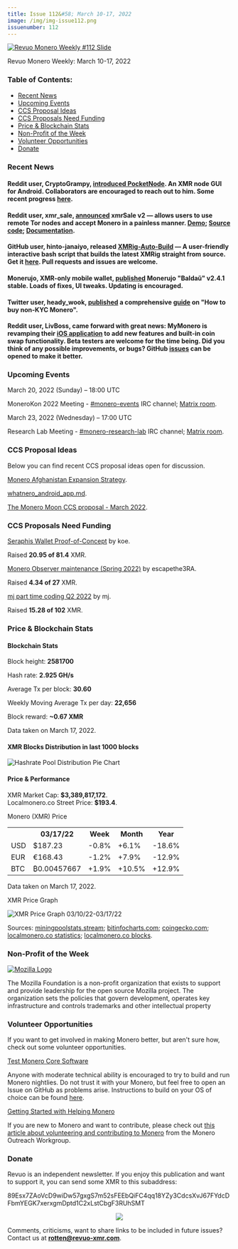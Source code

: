 ```yaml
---
title: Issue 112&#58; March 10-17, 2022
image: /img/img-issue112.png
issuenumber: 112
---
```

[<img src="/img/img-issue112.png" alt="Revuo Monero Weekly #112 Slide" class="img-lead">](/issue-112.html)

<p class="text-lead">Revuo Monero Weekly: March 10-17, 2022</p>
<!--more-->

<h3>Table of Contents:</h3>
<ul class="contents">
    <li><a href="#news">Recent News</a></li>
    <li><a href="#events">Upcoming Events</a></li>
    <li><a href="#ideas">CCS Proposal Ideas</a></li>
    <li><a href="#proposals">CCS Proposals Need Funding</a></li>
    <li><a href="#stats">Price & Blockchain Stats</a></li>
    <li><a href="#merchant">Non-Profit of the Week</a></li>
    <li><a href="#volunteer">Volunteer Opportunities</a></li>
    <li><a href="#donate">Donate</a></li>
</ul>

<h3 id="news">Recent News</h3>

<div class="newsbyte">
    <h4>Reddit user, CryptoGrampy, <a href="https://teddit.adminforge.de/r/Monero/comments/tcike5/introducing_the_pocketnode_project_a_monero_gui/" target="_blank">introduced PocketNode</a>. An XMR node GUI for Android. Collaborators are encouraged to reach out to him. Some recent progress <a href="https://nttr.stream/CryptoGrampy/status/1503859218054529029" target="_blank">here</a>.</h4>
</div>

<div class="newsbyte">
    <h4>Reddit user, xmr_sale, <a href="https://teddit.adminforge.de/r/Monero/comments/tbia0l/xmrsale_v2_lightweight_monero_acceptance_random/" target="_blank">announced</a> xmrSale v2 — allows users to use remote Tor nodes and accept Monero in a painless manner. <a href="https://try.xmrsale.org/" target="_blank">Demo</a>; <a href="https://github.com/xmrsale/xmrSale" target="_blank">Source code</a>; <a href="https://xmrsale.org/" target="_blank">Documentation</a>.</h4>
</div>

<div class="newsbyte">
    <h4>GitHub user, hinto-janaiyo, released <a href="https://github.com/hinto-janaiyo/XMRig-Auto-Build" target="_blank">XMRig-Auto-Build</a> — A user-friendly interactive bash script that builds the latest XMRig straight from source. Get it <a href="https://github.com/hinto-janaiyo/XMRig-Auto-Build/releases" target="_blank">here</a>. Pull requests and issues are welcome.</h4>
</div>

<div class="newsbyte">
    <h4>Monerujo, XMR-only mobile wallet, <a href="https://github.com/m2049r/xmrwallet/releases/tag/v2.4.1" target="_blank">published</a> Monerujo "Baldaŭ" v2.4.1 stable. Loads of fixes, UI tweaks. Updating is encouraged.</h4>
</div>

<div class="newsbyte">
    <h4>Twitter user, heady_wook, <a href="https://nttr.stream/heady_wook/status/1504214190139256833" target="_blank">published</a> a comprehensive <a href="https://archive.org/details/how-to-buy-non-kyc-monero" target="_blank">guide</a> on "How to buy non-KYC Monero".</h4>
</div>

<div class="newsbyte">
    <h4>Reddit user, LivBoss, came forward with great news: MyMonero is revamping their <a href="https://teddit.adminforge.de/r/Monero/comments/tg60os/exciting_mymonero_news_beta_testers_needed/" target="_blank">iOS application</a> to add new features and built-in coin swap functionality. Beta testers are welcome for the time being. Did you think of any possible improvements, or bugs? GitHub <a href="https://github.com/mymonero/mymonero-mobile/issues" target="_blank">issues</a> can be opened to make it better.</h4>
</div>

<h3 id="events">Upcoming Events</h3>

<div class="event">
    <p class="date" markdown="1">March 20, 2022 (Sunday) – 18:00 UTC</p>
    <p markdown="1">MoneroKon 2022 Meeting - <a href="irc://irc.libera.chat/#monero-events" target="_blank">#monero-events</a> IRC channel; <a href="https://matrix.to/#/#monero-events:monero.social" target="_blank">Matrix room</a>.</p>
</div>

<div class="event">
    <p class="date" markdown="1">March 23, 2022 (Wednesday) – 17:00 UTC</p>
    <p markdown="1">Research Lab Meeting - <a href="irc://irc.libera.chat/#monero-research-lab" target="_blank">#monero-research-lab</a> IRC channel; <a href="https://matrix.to/#/#monero-research-lab:monero.social" target="_blank">Matrix room</a>.</p>
</div>

<h3 id="ideas">CCS Proposal Ideas</h3>

<p>Below you can find recent CCS proposal ideas open for discussion.</p>

<div class="proposal">
<p><a href="https://repo.getmonero.org/monero-project/ccs-proposals/-/merge_requests/282" target="_blank">Monero Afghanistan Expansion Strategy</a>.</p>
</div>

<div class="proposal">
<p><a href="https://repo.getmonero.org/monero-project/ccs-proposals/-/merge_requests/293" target="_blank">whatnero_android_app.md</a>.</p>
</div>

<div class="proposal">
<p><a href="https://repo.getmonero.org/monero-project/ccs-proposals/-/merge_requests/294" target="_blank">The Monero Moon CCS proposal - March 2022</a>.</p>
</div>

<h3 id="proposals">CCS Proposals Need Funding</h3>

<div class="proposal">
    <p><a href="https://ccs.getmonero.org/proposals/seraphis-wallet-poc.html" target="_blank">Seraphis Wallet Proof-of-Concept</a> by koe.</p>
    <p>Raised <b>20.95 of 81.4</b> XMR.</p>
</div>

<div class="proposal">
    <p><a href="https://ccs.getmonero.org/proposals/escapethe3ra-monero-observer-maintenance-spring-2022.html" target="_blank">Monero Observer maintenance (Spring 2022)</a> by escapethe3RA.</p>
    <p>Raised <b>4.34 of 27</b> XMR.</p>
</div>

<div class="proposal">
    <p><a href="https://ccs.getmonero.org/proposals/mj-part-time-2022-q2.html" target="_blank">mj part time coding Q2 2022</a> by mj.</p>
    <p>Raised <b>15.28 of 102</b> XMR.</p>
</div>

<h3 id="stats">Price & Blockchain Stats</h3>

<h4 class="stat">Blockchain Stats</h4>

<div class="bcstats">
    <p>Block height: <b>2581700</b></p>
    <p>Hash rate: <b>2.925 GH/s</b></p>
    <p>Average Tx per block: <b>30.60</b></p>
    <p>Weekly Moving Average Tx per day: <b>22,656</b></p>
    <p>Block reward: <b>~0.67 XMR</b></p>
</div>
<p class="note">Data taken on March 17, 2022.</p>

<h4 class="stat">XMR Blocks Distribution in last 1000 blocks</h4>
<p><img src="/img/hashrate-pool-distribution-0317.png" alt="Hashrate Pool Distribution Pie Chart"/></p>

<h4 class="stat" id="price-stat">Price & Performance</h4>

<div class="price-intro">XMR Market Cap: <b>$3,389,817,172</b>.<br/>Localmonero.co Street Price: <b>$193.4</b>.</div>

<p class="table-title">Monero (XMR) Price</p>
<table class="price-table">
  <tr class="row1">
    <th></th>
    <th>03/17/22</th>
    <th>Week</th>
    <th>Month</th>
    <th>Year</th>
  </tr>
  <tr>
    <td data-th="XMR to">USD</td>
    <td data-th="03/17/22">$187.23</td>
    <td data-th="Week" class="red">-0.8%</td>
    <td data-th="Month" class="green">+6.1%</td>
    <td data-th="Year" class="red">-18.6%</td>
  </tr>
  <tr class="row3">
    <td data-th="XMR to">EUR</td>
    <td data-th="03/17/22">€168.43</td>
    <td data-th="Week" class="red">-1.2%</td>
    <td data-th="Month" class="green">+7.9%</td>
    <td data-th="Year" class="red">-12.9%</td>
  </tr>
  <tr>
    <td data-th="XMR to">BTC</td>
    <td data-th="03/17/22">₿0.00457667</td>
    <td data-th="Week" class="green">+1.9%</td>
    <td data-th="Month" class="green">+10.5%</td>
    <td data-th="Year" class="green">+12.9%</td>
  </tr>
</table>
<p class="note">Data taken on March 17, 2022.</p>

<p class="table-title">XMR Price Graph</p>

![XMR Price Graph 03/10/22-03/17/22](/img/weekly-chart-0317.png "XMR Price Graph 03/10/22-03/17/22") 

Sources: <a href="https://miningpoolstats.stream/monero" target="_blank">miningpoolstats.stream</a>; <a href="https://bitinfocharts.com/monero/" target="_blank">bitinfocharts.com</a>; <a href="https://www.coingecko.com/en/coins/monero" target="_blank">coingecko.com</a>; <a href="https://localmonero.co/statistics" target="_blank">localmonero.co statistics</a>; <a href="https://localmonero.co/blocks" target="_blank">localmonero.co blocks</a>.

<h3 id="merchant">Non-Profit of the Week</h3>

<a href="https://foundation.mozilla.org/en/who-we-are/" target="_blank"><img src="/img/mozilla-logo.png" alt="Mozilla Logo" class="merchant-img" id="moz"></a>

The Mozilla Foundation is a non-profit organization that exists to support and provide leadership for the open source Mozilla project. The organization sets the policies that govern development, operates key infrastructure and controls trademarks and other intellectual property

<h3 id="volunteer">Volunteer Opportunities</h3>

<p>If you want to get involved in making Monero better, but aren't sure how, check out some volunteer opportunities.</p>

<div class="newsbyte">
    <p class="date"><a href="https://github.com/monero-project/monero" target="_blank">Test Monero Core Software</a></p>
    <p>Anyone with moderate technical ability is encouraged to try to build and run Monero nightlies. Do not trust it with your Monero, but feel free to open an Issue on GitHub as problems arise. Instructions to build on your OS of choice can be found <a href="https://github.com/monero-project/monero#compiling-monero-from-source" target="_blank">here</a>. </p>
</div>

<div class="newsbyte">
    <p class="date"><a href="https://github.com/monero-project/monero" target="_blank">Getting Started with Helping Monero</a></p>
    <p>If you are new to Monero and want to contribute, please check out <a href="https://www.monerooutreach.org/stories/getting-started-helping-monero.php" target="_blank">this article about volunteering and contributing to Monero</a> from the Monero Outreach Workgroup. </p>
</div>

<h3 id="donate">Donate</h3>

<p markdown="1">Revuo is an independent newsletter. If you enjoy this publication and want to support it, you can send some XMR to this subaddress:</p>

<p class="address" markdown="1">89Esx7ZAoVcD9wiDw57gxgS7m52sFEEbQiFC4qq18YZy3CdcsXvJ67FYdcDFbmYEGK7xerxgmDptd1C2xLstCbgF3RUhSMT</p>

<p><center><a href="monero:89Esx7ZAoVcD9wiDw57gxgS7m52sFEEbQiFC4qq18YZy3CdcsXvJ67FYdcDFbmYEGK7xerxgmDptd1C2xLstCbgF3RUhSMT" class="qr"><img src="/img/donate-monero.jpg" style="max-width: 200px;"/></a></center></p>

Comments, criticisms, want to share links to be included in future issues? Contact us at **rotten@revuo-xmr.com**.